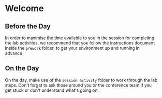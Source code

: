 # Welcome

## Before the Day

In order to maximise the time available to you in the session for completing the lab activities, we recommend that you follow the instructions document inside the `prework` folder, to get your environment up and running in advance

## On the Day

On the day, make use of the `session activity` folder to work through the lab steps. Don't forget to ask those around you or the conference team if you get stuck or don't understand what's going on.
